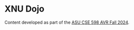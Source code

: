 # XNU Dojo

Content developed as part of the [ASU CSE 598 AVR Fall 2024](https://pwn.college/cse598-avr-f2024/).

